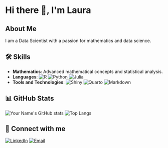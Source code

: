 # Hi there 👋, I'm Laura

<!-- ![Profile views](https://komarev.com/ghpvc/?username=yourusername&color=blue) -->

## About Me
I am a Data Scientist with a passion for mathematics and data science.

<!-- - 🔭 I’m currently working on [Your Current Project]
- 🌱 I’m currently learning [New Technologies or Skills]
- 💬 Ask me about math, data analysis, and statistical modeling
- 📫 How to reach me: [Your Email/LinkedIn] -->

## 🛠 Skills
- **Mathematics**: Advanced mathematical concepts and statistical analysis.
- **Languages**: 
  ![R](https://img.shields.io/badge/R-276DC3?style=for-the-badge&logo=r&logoColor=white)
  ![Python](https://img.shields.io/badge/Python-3670A0?style=for-the-badge&logo=python&logoColor=ffdd54)
  ![Julia](https://img.shields.io/badge/Julia-9558B2?style=for-the-badge&logo=julia&logoColor=white)
- **Tools and Technologies**: 
  ![Shiny](https://img.shields.io/badge/Shiny-276DC3?style=for-the-badge&logo=r&logoColor=white)
  ![Quarto](https://img.shields.io/badge/Quarto-5C3EE8?style=for-the-badge&logo=quarto&logoColor=white)
  ![Markdown](https://img.shields.io/badge/Markdown-000000?style=for-the-badge&logo=markdown&logoColor=white)

<!--
## 🚀 Projects
- [**Data Analysis Project**](https://github.com/yourusername/data-analysis-project): A comprehensive analysis of [specific dataset or problem].
- [**Visualization Project**](https://github.com/yourusername/visualization-project): Visualizing complex data using R and Python.
- [**Shiny Dashboard**](https://github.com/yourusername/shiny-dashboard): An interactive Shiny dashboard for real-time data visualization. -->

## 📊 GitHub Stats
![Your Name's GitHub stats](https://github-readme-stats.vercel.app/api?username=rinoscronauta&show_icons=true&include_all_commits=true&count_private=true&theme=radical)
![Top Langs](https://github-readme-stats.vercel.app/api/top-langs/?username=rinoscronauta&layout=compact&theme=radical)

## 🤝 Connect with me
[![LinkedIn](https://img.shields.io/badge/LinkedIn-0077B5?style=for-the-badge&logo=linkedin&logoColor=white)](https://www.linkedin.com/in/laura-rezzieri-gambera-52b527153)
[![Email](https://img.shields.io/badge/Email-D14836?style=for-the-badge&logo=gmail&logoColor=white)](mailto:laura.rgambera@gmail.com)


<!--
**rinoscronauta/rinoscronauta** is a ✨ _special_ ✨ repository because its `README.md` (this file) appears on your GitHub profile.

Here are some ideas to get you started:

- 🔭 I’m currently working on ...
- 🌱 I’m currently learning ...
- 👯 I’m looking to collaborate on ...
- 🤔 I’m looking for help with ...
- 💬 Ask me about ...
- 📫 How to reach me: ...
- 😄 Pronouns: ...
- ⚡ Fun fact: ...
-->

